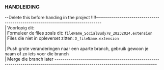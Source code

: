 ### HANDLEIDING

--Delete this before handing in the project !!!!--------------------------------------------------------------------------------- <br>
| Voorlopig dit: <br>
| Formuleer de files zoals dit: `fileName_SocialBudy78_20232024.extension` <br>
| Files die niet in opleverset zitten: `X_fileName.extension` <br>
| <br>
| Push grote veranderingen naar een aparte branch, gebruik gewoon je naam of zo iets voor die branch <br>
| Merge die branch later
---------------------------------------------------------------------------------------------------------------------------------- <br>
